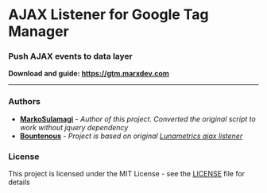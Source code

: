 # AJAX Listener for Google Tag Manager

### Push AJAX events to data layer

**Download and guide: https://gtm.marxdev.com**

* * *

### Authors

* **[MarkoSulamagi](https://github.com/MarkoSulamagi)** - *Author of this project. Converted the original
script to work without jquery dependency*
* **[Bountenous](https://www.bounteous.com/)** - *Project is based on original 
[Lunametrics ajax listener](https://www.bounteous.com/insights/2015/08/27/ajax-event-listener-google-tag-manager/)*

### License

This project is licensed under the MIT License - see the [LICENSE](LICENSE) file for details
